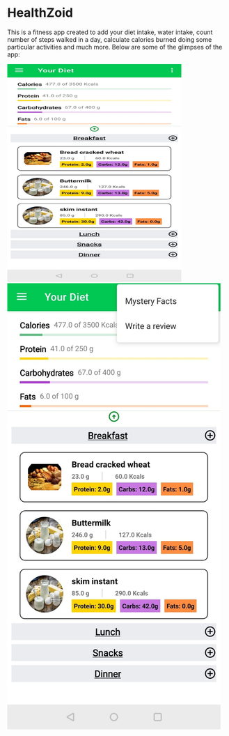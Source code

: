 # HealthZoid
This is a fitness app created to add your diet intake, water intake, count number of steps walked in a day, calculate calories burned doing some particular activities and much more. Below are some of the glimpses of the app:

<img src="https://github.com/sanchitvasdev/HealthZoid/blob/master/Daily%20intake%201.jpeg" style="width: 400px; height: 500px">
<img src="https://github.com/sanchitvasdev/HealthZoid/blob/master/Daily%20intake%202.jpeg">
